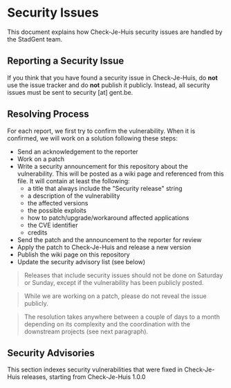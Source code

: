 # Security Issues

This document explains how Check-Je-Huis security issues are handled by the StadGent team.

## Reporting a Security Issue

If you think that you have found a security issue in Check-Je-Huis, do **not** use the issue tracker and do **not** publish 
it publicly. Instead, all security issues must be sent to security [at] gent.be.

## Resolving Process

For each report, we first try to confirm the vulnerability. When it is confirmed, we will work on a solution following 
these steps:

* Send an acknowledgement to the reporter
* Work on a patch
* Write a security announcement for this repository about the vulnerability. This will be posted as a wiki page and 
referenced from this file. It will contain at least the following:
  * a title that always include the "Security release" string
  * a description of the vulnerability
  * the affected versions
  * the possible exploits
  * how to patch/upgrade/workaround affected applications
  * the CVE identifier
  * credits
* Send the patch and the announcement to the reporter for review
* Apply the patch to Check-Je-Huis and release a new version
* Publish the wiki page on this repository
* Update the security advisory list (see below)

> Releases that include security issues should not be done on Saturday or Sunday, except if the vulnerability has been publicly posted.

> While we are working on a patch, please do not reveal the issue publicly.

> The resolution takes anywhere between a couple of days to a month depending on its complexity and the coordination with the downstream projects (see next paragraph).

## Security Advisories

This section indexes security vulnerabilities that were fixed in Check-Je-Huis releases, starting from Check-Je-Huis 
1.0.0